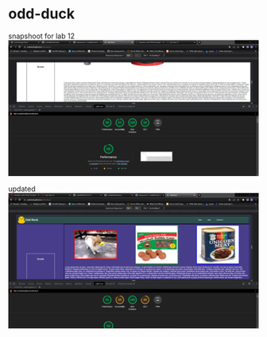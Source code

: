 # odd-duck

snapshoot for lab 12
![snapshoot for lab 12](https://github.com/CodeMell/odd-duck/blob/main/Screenshot%202023-03-21%20150626.png)

updated
![update](https://github.com/CodeMell/odd-duck/blob/main/Screenshot%202023-03-23%20132615.png)
